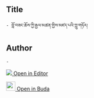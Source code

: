 ## Title
	- བློ་བཟང་ཆོས་ཀྱི་རྒྱལ་མཚན་གྱིས་མཛད་པའི་ཀླུ་གཏོར།

## Author
	- 



[<img src="https://img.icons8.com/color/25/000000/edit-property.png"> Open in Editor](http://editor.openpecha.org/P001677)

[<img width="25" src="https://library.bdrc.io/icons/BUDA-small.svg"> Open in Buda](https://library.bdrc.io/show/bdr:IE0OPP001677)
